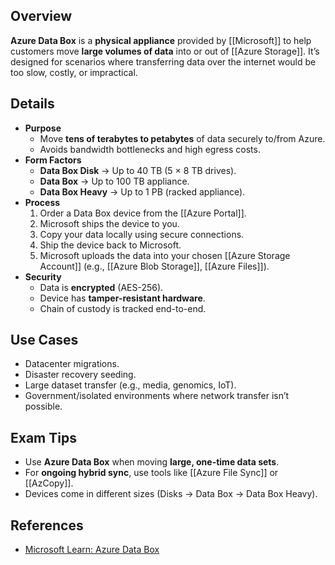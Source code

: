 ## **Overview**
**Azure Data Box** is a **physical appliance** provided by [[Microsoft]] to help customers move **large volumes of data** into or out of [[Azure Storage]]. It’s designed for scenarios where transferring data over the internet would be too slow, costly, or impractical.

## **Details**
- **Purpose**  
	- Move **tens of terabytes to petabytes** of data securely to/from Azure.  
	- Avoids bandwidth bottlenecks and high egress costs.  
- **Form Factors**  
	- **Data Box Disk** → Up to 40 TB (5 × 8 TB drives).  
	- **Data Box** → Up to 100 TB appliance.  
	- **Data Box Heavy** → Up to 1 PB (racked appliance).  
- **Process**  
	1. Order a Data Box device from the [[Azure Portal]].  
	2. Microsoft ships the device to you.  
	3. Copy your data locally using secure connections.  
	4. Ship the device back to Microsoft.  
	5. Microsoft uploads the data into your chosen [[Azure Storage Account]] (e.g., [[Azure Blob Storage]], [[Azure Files]]).  
- **Security**  
	- Data is **encrypted** (AES-256).  
	- Device has **tamper-resistant hardware**.  
	- Chain of custody is tracked end-to-end.  

## **Use Cases**
- Datacenter migrations.  
- Disaster recovery seeding.  
- Large dataset transfer (e.g., media, genomics, IoT).  
- Government/isolated environments where network transfer isn’t possible.  

## **Exam Tips**
- Use **Azure Data Box** when moving **large, one-time data sets**.  
- For **ongoing hybrid sync**, use tools like [[Azure File Sync]] or [[AzCopy]].  
- Devices come in different sizes (Disks → Data Box → Data Box Heavy).  

## **References**
- [Microsoft Learn: Azure Data Box](https://learn.microsoft.com/en-us/azure/databox/data-box-overview)  